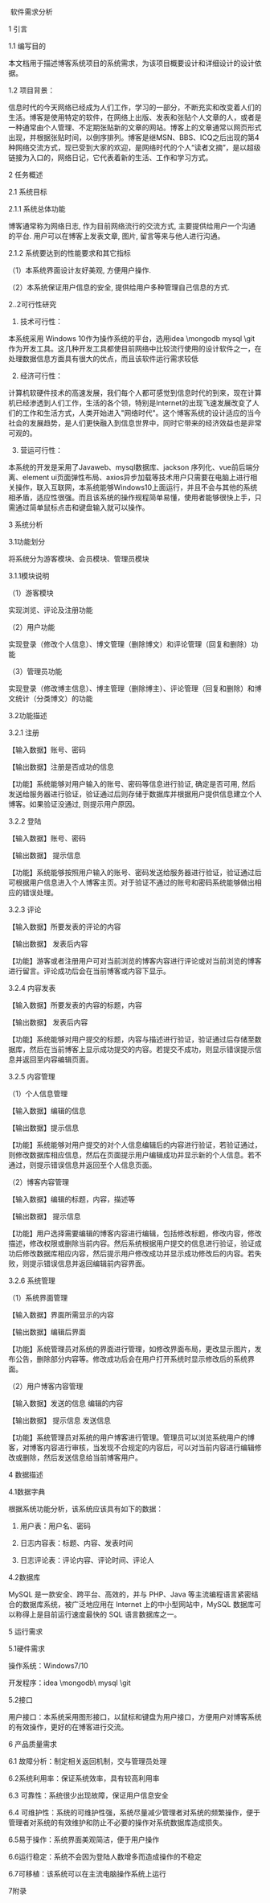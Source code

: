 ​              软件需求分析

 

1 引言

1.1 编写目的

本文档用于描述博客系统项目的系统需求，为该项目概要设计和详细设计的设计依据。

1.2 项目背景：

信息时代的今天网络已经成为人们工作，学习的一部分，不断充实和改变着人们的生活。博客是使用特定的软件，在网络上出版、发表和张贴个人文章的人，或者是一种通常由个人管理、不定期张贴新的文章的网站。博客上的文章通常以网页形式出现，并根据张贴时间，以倒序排列。博客是继MSN、BBS、ICQ之后出现的第4种网络交流方式，现已受到大家的欢迎，是网络时代的个人“读者文摘”，是以超级链接为入口的，网络日记，它代表着新的生活、工作和学习方式。

2 任务概述

2.1 系统目标

2.1.1 系统总体功能

博客通常称为网络日志, 作为目前网络流行的交流方式, 主要提供给用户一个沟通的平台. 用户可以在博客上发表文章, 图片, 留言等来与他人进行沟通。

2.1.2 系统要达到的性能要求和其它指标

（1）本系统界面设计友好美观, 方便用户操作.

（2）本系统保证用户信息的安全, 提供给用户多种管理自己信息的方式. 

2..2可行性研究

1) 技术可行性：

本系统采用 Windows 10作为操作系统的平台，选用idea \mongodb mysql \git作为开发工具。这几种开发工具都使目前网络中比较流行使用的设计软件之一，在处理数据信息方面具有很大的优点，而且该软件运行需求较低

2) 经济可行性：

计算机软硬件技术的高速发展，我们每个人都可感觉到信息时代的到来，现在计算机已经渗透到人们工作，生活的各个领，特别是Internet的出现飞速发展改变了人们的工作和生活方式，人类开始进入"网络时代"。这个博客系统的设计适应的当今社会的发展趋势，是人们更快融入到信息世界中，同时它带来的经济效益也是非常可观的。

3) 营运可行性：

本系统的开发是采用了Javaweb、mysql数据库、jackson 序列化、vue前后端分离、element ui页面弹性布局、axios异步加载等技术用户只需要在电脑上进行相关操作，联入互联网，本系统能够Windows10上面运行，并且不会与其他的系统相矛盾，适应性很强。而且该系统的操作规程简单易懂，使用者能够很快上手，只需通过简单鼠标点击和键盘输入就可以操作。

3 系统分析

3.1功能划分

将系统分为游客模块、会员模块、管理员模块

3.1.1模块说明

（1）游客模块

实现浏览、评论及注册功能

（2）用户功能

   实现登录（修改个人信息）、博文管理（删除博文）和评论管理（回复和删除）功能

（3）管理员功能

   实现登录（修改博主信息）、博主管理（删除博主）、评论管理（回复和删除）和博文统计（分类博文）的功能

3.2功能描述

3.2.1 注册

【输入数据】账号、密码

【输出数据】注册是否成功的信息

【功能】系统能够对用户输入的账号、密码等信息进行验证, 确定是否可用, 然后发送给服务器进行验证，验证通过后则存储于数据库并根据用户提供信息建立个人博客。如果验证没通过, 则提示用户原因。

3.2.2 登陆

【输入数据】账号、密码

【输出数据】 提示信息 

【功能】系统能够按照用户输入的账号、密码发送给服务器进行验证，验证通过后可根据用户信息进入个人博客主页。对于验证不通过的账号和密码系统能够做出相应的错误处理。

3.2.3 评论

【输入数据】所要发表的评论的内容

【输出数据】 发表后内容

【功能】游客或者注册用户可对当前浏览的博客内容进行评论或对当前浏览的博客进行留言。评论成功后会在当前博客或内容下显示。

3.2.4 内容发表

【输入数据】所要发表的内容的标题，内容

【输出数据】 发表后内容

 【功能】系统能够对用户提交的标题，内容与描述进行验证，验证通过后存储至数据库，然后在当前博客上显示成功提交的内容。若提交不成功，则显示错误提示信息并返回至内容编辑页面。

3.2.5 内容管理

（1）个人信息管理

【输入数据】编辑的信息 

【输出数据】提示信息 

【功能】系统能够对用户提交的对个人信息编辑后的内容进行验证，若验证通过，则修改数据库相应信息，然后在页面提示用户编辑成功并显示新的个人信息。若不通过，则提示错误信息并返回至个人信息页面。

（2）博客内容管理

【输入数据】编辑的标题，内容，描述等

【输出数据】 提示信息 

【功能】用户选择需要编辑的博客内容进行编辑，包括修改标题，修改内容，修改描述，修改权限或删除当前内容。然后系统根据用户提交的信息进行验证，验证成功后修改数据库相应内容，然后提示用户修改成功并显示成功修改后的内容。若失败，则提示错误信息并返回编辑前内容界面。

3.2.6 系统管理

（1）系统界面管理

【输入数据】界面所需显示的内容 

【输出数据】编辑后界面

【功能】系统管理员对系统的界面进行管理，如修改界面布局，更改显示图片，发布公告，删除部分内容等。修改成功后会在用户打开系统时显示修改后的系统界面。

（2）用户博客内容管理

【输入数据】发送的信息 编辑的内容

【输出数据】 提示信息 发送信息 

【功能】系统管理员对系统的用户博客进行管理。管理员可以浏览系统用户的博客，对博客内容进行审核，当发现不合规定的内容后，可以对当前内容进行编辑修改或删除，然后发送信息给当前博客用户。

4 数据描述

4.1数据字典

根据系统功能分析，该系统应该具有如下的数据：

1) 用户表：用户名、密码

2) 日志内容表：标题、内容、发表时间

3) 日志评论表：评论内容、评论时间、评论人

4.2数据库

MySQL 是一款安全、跨平台、高效的，并与 PHP、Java 等主流编程语言紧密结合的数据库系统，被广泛地应用在 Internet 上的中小型网站中，MySQL 数据库可以称得上是目前运行速度最快的 SQL 语言数据库之一。

5 运行需求

5.1硬件需求

操作系统：Windows7/10

开发程序：idea \mongodb\ mysql \git

5.2接口

用户接口：本系统采用图形接口，以鼠标和键盘为用户接口，方便用户对博客系统的有效操作，更好的在博客进行交流。

6 产品质量需求

6.1 故障分析：制定相关返回机制，交与管理员处理

6.2系统利用率：保证系统效率，具有较高利用率

6.3 可靠性：系统很少出现故障，保证用户信息安全

6.4 可维护性：系统的可维护性强，系统尽量减少管理者对系统的频繁操作，便于管理者对系统的有效维护和防止不必要的操作对系统数据库造成损失。

6.5易于操作：系统界面美观简洁，便于用户操作

6.6运行稳定：系统不会因为登陆人数增多而造成操作的不稳定

6.7可移植：该系统可以在主流电脑操作系统上运行

 

7附录

 